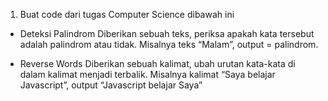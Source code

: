 1. Buat code dari tugas Computer Science dibawah ini

- Deteksi Palindrom
  Diberikan sebuah teks, periksa apakah kata tersebut adalah palindrom atau tidak. Misalnya teks “Malam”, output = palindrom.

- Reverse Words
  Diberikan sebuah kalimat, ubah urutan kata-kata di dalam kalimat menjadi terbalik. Misalnya kalimat “Saya belajar Javascript”, output “Javascript belajar Saya”
